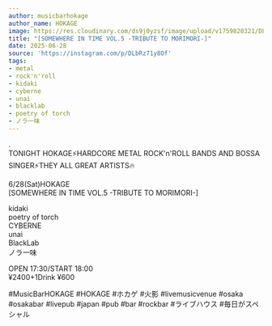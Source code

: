 ```yaml
---
author: musicbarhokage
author_name: HOKAGE
image: https://res.cloudinary.com/ds9j0yzsf/image/upload/v1759820321/DLbRz71y8Of.jpg
title: "[SOMEWHERE IN TIME VOL.5 -TRIBUTE TO MORIMORI-]"
date: 2025-06-28
source: 'https://instagram.com/p/DLbRz71y8Of'
tags:
- metal
- rock'n'roll
- kidaki
- cyberne
- unai
- blacklab
- poetry of torch
- ノラ一味
---
```

.<br>
TONIGHT HOKAGE⚡️HARDCORE METAL ROCK'n'ROLL BANDS AND BOSSA SINGER⚡️THEY ALL GREAT ARTISTS🔥

6/28(Sat)HOKAGE<br>
[SOMEWHERE IN TIME VOL.5 -TRIBUTE TO MORIMORI-]

kidaki<br>
poetry of torch<br>
CYBERNE<br>
unai<br>
BlackLab<br>
ノラ一味

OPEN 17:30/START 18:00<br>
¥2400+1Drink ¥600

#MusicBarHOKAGE #HOKAGE #ホカゲ #火影 #livemusicvenue #osaka #osakabar #livepub #japan #pub #bar #rockbar #ライブハウス #毎日がスペシャル